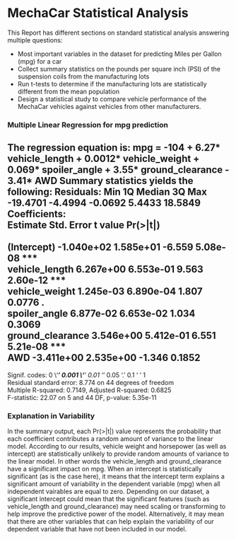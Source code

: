 # MechaCar Statistical Analysis
This Report has different sections on standard statistical analysis answering multiple questions: </br>
* Most important variables in the dataset for predicting Miles per Gallon (mpg) for a car
* Collect summary statistics on the pounds per square inch (PSI) of the suspension coils from the manufacturing lots
* Run t-tests to determine if the manufacturing lots are statistically different from the mean population
* Design a statistical study to compare vehicle performance of the MechaCar vehicles against vehicles from other manufacturers. 

### Multiple Linear Regression for mpg prediction
The regression equation is:
mpg = -104 + 6.27\* vehicle_length + 0.0012\* vehicle_weight + 0.069\* spoiler_angle + 3.55\* ground_clearance - 3.41\* AWD
Summary statistics yields the following:
Residuals:
     Min       1Q   Median       3Q      Max </br>
-19.4701  -4.4994  -0.0692   5.4433  18.5849 </br>
Coefficients:</br>
                   Estimate Std. Error t value Pr(>|t|) </br>   
(Intercept)      -1.040e+02  1.585e+01  -6.559 5.08e-08 \*** </br>
vehicle_length    6.267e+00  6.553e-01   9.563 2.60e-12 \*** </br>
vehicle_weight    1.245e-03  6.890e-04   1.807   0.0776 \.  </br>
spoiler_angle     6.877e-02  6.653e-02   1.034   0.3069    
ground_clearance  3.546e+00  5.412e-01   6.551 5.21e-08 \*** </br>
AWD              -3.411e+00  2.535e+00  -1.346   0.1852    </br>
---
Signif. codes:  0 \‘***’ 0.001 \‘**’ 0.01 ‘*’ 0.05 ‘.’ 0.1 ‘ ’ 1 </br>
Residual standard error: 8.774 on 44 degrees of freedom </br>
Multiple R-squared:  0.7149,	Adjusted R-squared:  0.6825 </br>
F-statistic: 22.07 on 5 and 44 DF,  p-value: 5.35e-11 </br>

### Explanation in Variability

In the summary output, each Pr(>|t|) value represents the probability that each coefficient contributes a random amount of variance to the linear model. According to our results, vehicle weight and horsepower (as well as intercept) are statistically unlikely to provide random amounts of variance to the linear model. In other words the vehicle_length and ground_clearance have a significant impact on mpg. When an intercept is statistically significant (as is the case here), it means that the intercept term explains a significant amount of variability in the dependent variable (mpg) when all independent vairables are equal to zero. Depending on our dataset, a significant intercept could mean that the significant features (such as vehicle_length and ground_clearance) may need scaling or transforming to help improve the predictive power of the model. Alternatively, it may mean that there are other variables that can help explain the variability of our dependent variable that have not been included in our model. 

